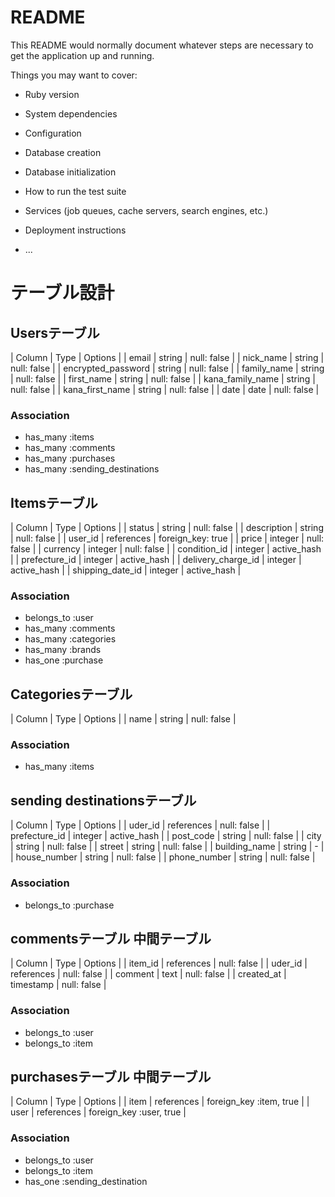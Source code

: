 # README

This README would normally document whatever steps are necessary to get the
application up and running.

Things you may want to cover:

* Ruby version

* System dependencies

* Configuration

* Database creation

* Database initialization

* How to run the test suite

* Services (job queues, cache servers, search engines, etc.)

* Deployment instructions

* ...



# テーブル設計


## Usersテーブル
| Column                      | Type    | Options     |
| email                       | string  | null: false |
| nick_name                   | string  | null: false |
| encrypted_password          | string  | null: false |
| family_name                 | string  | null: false |
| first_name                  | string  | null: false |
| kana_family_name            | string  | null: false |
| kana_first_name             | string  | null: false |
| date                        | date    | null: false |

### Association
- has_many :items
- has_many :comments
- has_many :purchases
- has_many :sending_destinations


## Itemsテーブル
| Column             | Type       | Options           |
| status             | string     | null: false       |
| description        | string     | null: false       |
| user_id            | references | foreign_key: true |
| price              | integer    | null: false       |
| currency           | integer    | null: false       |
| condition_id       | integer    | active_hash       |
| prefecture_id      | integer    | active_hash       |
| delivery_charge_id | integer    | active_hash       |
| shipping_date_id   | integer    | active_hash       |

### Association
- belongs_to :user
- has_many   :comments
- has_many   :categories
- has_many   :brands
- has_one    :purchase


## Categoriesテーブル
| Column | Type       | Options     |
| name   | string     | null: false |

### Association
- has_many :items


## sending destinationsテーブル 
| Column        | Type       | Options     |
| uder_id       | references | null: false |
| prefecture_id | integer    | active_hash |
| post_code     | string     | null: false |
| city          | string     | null: false |
| street        | string     | null: false |
| building_name | string     | -           |
| house_number  | string     | null: false |
| phone_number  | string     | null: false |

### Association
- belongs_to :purchase


## commentsテーブル 中間テーブル
| Column     | Type       | Options     |
| item_id    | references | null: false |
| uder_id    | references | null: false |
| comment    | text       | null: false |
| created_at | timestamp  | null: false |

### Association
- belongs_to :user
- belongs_to :item


## purchasesテーブル 中間テーブル
| Column       | Type       | Options                 |
| item         | references | foreign_key :item, true |
| user         | references | foreign_key :user, true |

### Association
- belongs_to :user
- belongs_to :item
- has_one :sending_destination